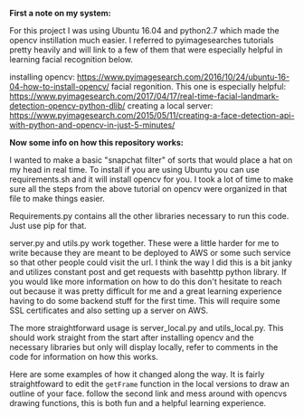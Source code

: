 **First a note on my system:**

For this project I was using Ubuntu 16.04 and python2.7 which made the opencv instillation much easier. I referred to pyimagesearches tutorials pretty heavily and will link to a few of them that were especially helpful in learning facial recognition below.

installing opencv: https://www.pyimagesearch.com/2016/10/24/ubuntu-16-04-how-to-install-opencv/
facial regonition. This one is especially helpful: https://www.pyimagesearch.com/2017/04/17/real-time-facial-landmark-detection-opencv-python-dlib/
creating a local server: https://www.pyimagesearch.com/2015/05/11/creating-a-face-detection-api-with-python-and-opencv-in-just-5-minutes/

**Now some info on how this repository works:**

I wanted to make a basic "snapchat filter" of sorts that would place a hat on my head in real time. To install if you are using Ubuntu you can use requirements.sh and it will install opencv for you. I took a lot of time to make sure all the steps from the above tutorial on opencv were organized in that file to make things easier. 

Requirements.py contains all the other libraries necessary to run this code. Just use pip for that.

server.py and utils.py work together. These were a little harder for me to write because they are meant to be deployed to AWS or some such service so that other people could visit the url. I think the way I did this is a bit janky and utilizes constant post and get requests with basehttp python library. If you would like more information on how to do this don't hesitate to reach out because it was pretty difficult for me and a great learning experience having to do some backend stuff for the first time. This will require some SSL certificates and also setting up a server on AWS.

The more straightforward usage is server_local.py and utils_local.py. This should work straight from the start after installing opencv and the necessary libraries but only will display locally, refer to comments in the code for information on how this works.

Here are some examples of how it changed along the way. It is fairly straightfoward to edit the  `getFrame` function in the local versions to draw an outline of your face. follow the second link and mess around with opencvs drawing functions, this is both fun and a helpful learning experience. 



